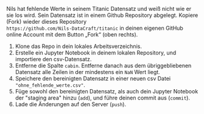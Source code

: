 Nils hat fehlende Werte in seinem Titanic Datensatz und weiß nicht wie er sie los wird. Sein Datensatz ist in einem Github Repository abgelegt. Kopiere (Fork) wieder dieses Repository <br>`https://github.com/Nils-DataCraft/titanic` in deinen eigenen GitHub online Account mit dem Button „Fork“ (oben rechts).

1. Klone das Repo in dein lokales Arbeitsverzeichnis.
2. Erstelle ein Jupyter Notebook in deinem lokalen Repository, und importiere den csv-Datensatz.
3. Entferne die Spalte `cabin`. Entferne danach aus dem übriggebliebenen Datensatz alle Zeilen in der mindestens ein `NaN` Wert liegt.
4. Speichere den bereinigten Datensatz in einer neuen csv Datei `"ohne_fehlende_werte.csv"`.
5. Füge sowohl den bereinigten Datensatz, als auch dein Jupyter Notebook der "staging area" hinzu (`add`), und führe deinen commit aus (`commit`).
4. Lade die Änderungen auf den Server (`push`).